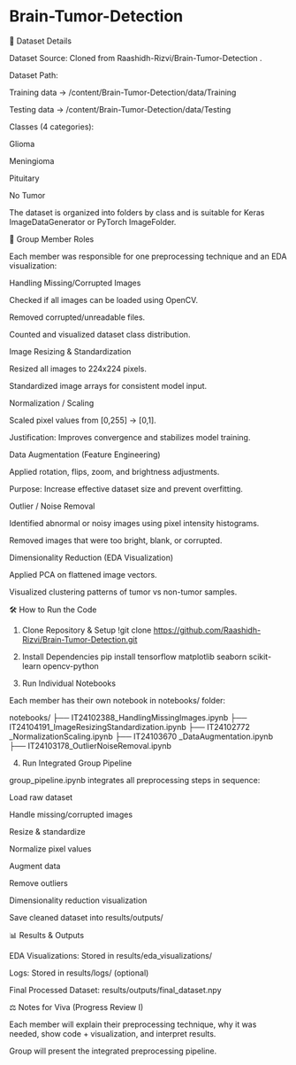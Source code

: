# Brain-Tumor-Detection

📂 Dataset Details

Dataset Source: Cloned from Raashidh-Rizvi/Brain-Tumor-Detection
.

Dataset Path:

Training data → /content/Brain-Tumor-Detection/data/Training

Testing data → /content/Brain-Tumor-Detection/data/Testing

Classes (4 categories):

Glioma

Meningioma

Pituitary

No Tumor

The dataset is organized into folders by class and is suitable for Keras ImageDataGenerator or PyTorch ImageFolder.

👥 Group Member Roles

Each member was responsible for one preprocessing technique and an EDA visualization:

Handling Missing/Corrupted Images

Checked if all images can be loaded using OpenCV.

Removed corrupted/unreadable files.

Counted and visualized dataset class distribution.

Image Resizing & Standardization

Resized all images to 224x224 pixels.

Standardized image arrays for consistent model input.

Normalization / Scaling

Scaled pixel values from [0,255] → [0,1].

Justification: Improves convergence and stabilizes model training.

Data Augmentation (Feature Engineering)

Applied rotation, flips, zoom, and brightness adjustments.

Purpose: Increase effective dataset size and prevent overfitting.

Outlier / Noise Removal

Identified abnormal or noisy images using pixel intensity histograms.

Removed images that were too bright, blank, or corrupted.

Dimensionality Reduction (EDA Visualization)

Applied PCA on flattened image vectors.

Visualized clustering patterns of tumor vs non-tumor samples.

🛠️ How to Run the Code
1. Clone Repository & Setup
!git clone https://github.com/Raashidh-Rizvi/Brain-Tumor-Detection.git

2. Install Dependencies
pip install tensorflow matplotlib seaborn scikit-learn opencv-python

3. Run Individual Notebooks

Each member has their own notebook in notebooks/ folder:

notebooks/
├── IT24102388_HandlingMissingImages.ipynb
├── IT24104191_ImageResizingStandardization.ipynb
├── IT24102772 _NormalizationScaling.ipynb
├── IT24103670 _DataAugmentation.ipynb
├── IT24103178_OutlierNoiseRemoval.ipynb


4. Run Integrated Group Pipeline

group_pipeline.ipynb integrates all preprocessing steps in sequence:

Load raw dataset

Handle missing/corrupted images

Resize & standardize

Normalize pixel values

Augment data

Remove outliers

Dimensionality reduction visualization

Save cleaned dataset into results/outputs/

📊 Results & Outputs

EDA Visualizations: Stored in results/eda_visualizations/

Logs: Stored in results/logs/ (optional)

Final Processed Dataset: results/outputs/final_dataset.npy

⚖️ Notes for Viva (Progress Review I)

Each member will explain their preprocessing technique, why it was needed, show code + visualization, and interpret results.

Group will present the integrated preprocessing pipeline.
